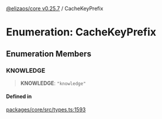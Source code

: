 [@elizaos/core v0.25.7](../index.md) / CacheKeyPrefix

# Enumeration: CacheKeyPrefix

## Enumeration Members

### KNOWLEDGE

> **KNOWLEDGE**: `"knowledge"`

#### Defined in

[packages/core/src/types.ts:1593](https://github.com/elizaOS/eliza/blob/main/packages/core/src/types.ts#L1593)
